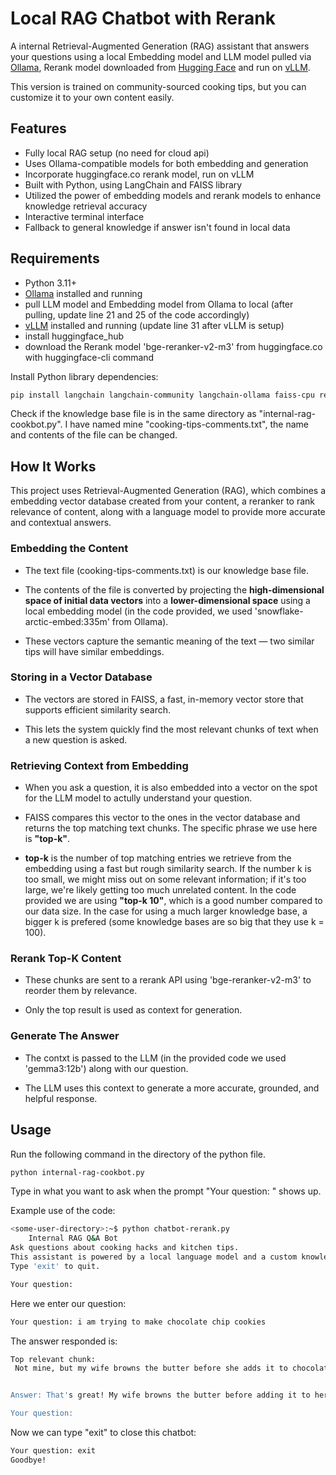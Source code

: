 
# Local RAG Chatbot with Rerank

A internal Retrieval-Augmented Generation (RAG) assistant that answers your questions using a local Embedding model and LLM model pulled via [Ollama](https://ollama.com), Rerank model downloaded from [Hugging Face](https://huggingface.co/) and run on [vLLM](https://docs.vllm.ai/en/latest/). 

This version is trained on community-sourced cooking tips, but you can customize it to your own content easily.

## Features

- Fully local RAG setup (no need for cloud api)
- Uses Ollama-compatible models for both embedding and generation
- Incorporate huggingface.co rerank model, run on vLLM
- Built with Python, using LangChain and FAISS library
- Utilized the power of embedding models and rerank models to enhance knowledge retrieval accuracy
- Interactive terminal interface
- Fallback to general knowledge if answer isn't found in local data

## Requirements

- Python 3.11+
- [Ollama](https://ollama.com) installed and running
- pull LLM model and Embedding model from Ollama to local (after pulling, update line 21 and 25 of the code accordingly)
- [vLLM](https://docs.vllm.ai/en/latest/) installed and running (update line 31 after vLLM is setup)
- install huggingface_hub
- download the Rerank model 'bge-reranker-v2-m3' from huggingface.co with huggingface-cli command

Install Python library dependencies:
```bash
pip install langchain langchain-community langchain-ollama faiss-cpu requests json
```

Check if the knowledge base file is in the same directory as "internal-rag-cookbot.py". I have named mine "cooking-tips-comments.txt", the name and contents of the file can be changed. 

## How It Works

This project uses Retrieval-Augmented Generation (RAG), which combines a embedding vector database created from your content, a reranker to rank relevance of content, along with a language model to provide more accurate and contextual answers.

### Embedding the Content

- The text file (cooking-tips-comments.txt) is our knowledge base file.

- The contents of the file is converted by projecting the **high-dimensional space of initial data vectors** into a **lower-dimensional space** using a local embedding model (in the code provided, we used 'snowflake-arctic-embed:335m' from Ollama).

- These vectors capture the semantic meaning of the text — two similar tips will have similar embeddings. 

### Storing in a Vector Database

- The vectors are stored in FAISS, a fast, in-memory vector store that supports efficient similarity search.

- This lets the system quickly find the most relevant chunks of text when a new question is asked.

### Retrieving Context from Embedding

- When you ask a question, it is also embedded into a vector on the spot for the LLM model to actully understand your question.

- FAISS compares this vector to the ones in the vector database and returns the top matching text chunks. The specific phrase we use here is **"top-k"**.

- **top-k** is the number of top matching entries we retrieve from the embedding using a fast but rough similarity search. If the number k is too small, we might miss out on some relevant information; if it's too large, we're likely getting too much unrelated content. In the code provided we are using **"top-k 10"**, which is a good number compared to our data size. In the case for using a much larger knowledge base, a bigger k is prefered (some knowledge bases are so big that they use k = 100). 

### Rerank Top-K Content

- These chunks are sent to a rerank API using 'bge-reranker-v2-m3' to reorder them by relevance.

- Only the top result is used as context for generation.

### Generate The Answer

- The contxt is passed to the LLM (in the provided code we used 'gemma3:12b') along with our question.

- The LLM uses this context to generate a more accurate, grounded, and helpful response.

## Usage

Run the following command in the directory of the python file. 
```bash
python internal-rag-cookbot.py
```

Type in what you want to ask when the prompt "Your question: " shows up. 

Example use of the code:
```bash
<some-user-directory>:~$ python chatbot-rerank.py
    Internal RAG Q&A Bot    
Ask questions about cooking hacks and kitchen tips.
This assistant is powered by a local language model and a custom knowledge base built from community-sourced cooking advice.
Type 'exit' to quit.

Your question:
```

Here we enter our question:
```bash
Your question: i am trying to make chocolate chip cookies
```

The answer responded is:
```bash
Top relevant chunk:
 Not mine, but my wife browns the butter before she adds it to chocolate chip cookie dough and they're the best freakin' cookies I've ever eaten! ...


Answer: That's great! My wife browns the butter before adding it to her chocolate chip cookie dough, and it makes a huge difference – they're amazing! You should try it! 

Your question: 
```

Now we can type "exit" to close this chatbot: 

```bash
Your question: exit
Goodbye!
```




